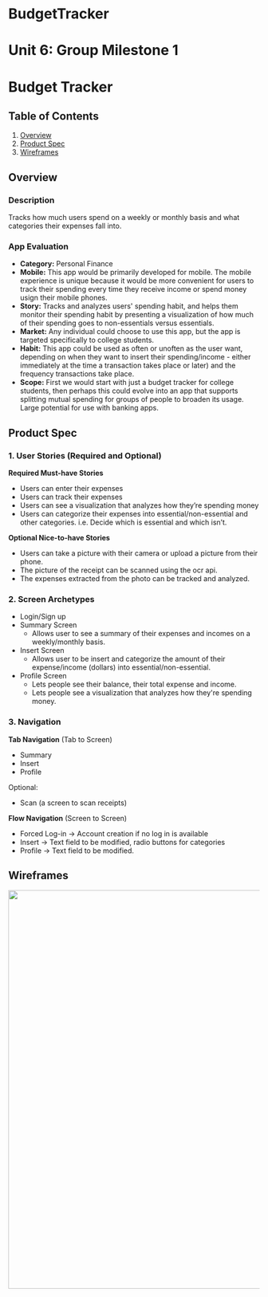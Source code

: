 # BudgetTracker
Unit 6: Group Milestone 1
===

# Budget Tracker

## Table of Contents
1. [Overview](#Overview)
1. [Product Spec](#Product-Spec)
1. [Wireframes](#Wireframes)

## Overview
### Description
Tracks how much users spend on a weekly or monthly basis and what categories their expenses fall into. 

### App Evaluation
- **Category:** Personal Finance
- **Mobile:** This app would be primarily developed for mobile. The mobile experience is unique because it would be more convenient for users to track their spending every time they receive income or spend money usign their mobile phones.
- **Story:** Tracks and analyzes users' spending habit, and helps them monitor their spending habit by presenting a visualization of how much of their spending goes to non-essentials versus essentials.
- **Market:** Any individual could choose to use this app, but the app is targeted specifically to college students.
- **Habit:** This app could be used as often or unoften as the user want, depending on when they want to insert their spending/income - either immediately at the time a transaction takes place or later) and the frequency transactions take place.
- **Scope:** First we would start with just a budget tracker for college students, then perhaps this could evolve into an app that supports splitting mutual spending for groups of people to broaden its usage. Large potential for use with banking apps.

## Product Spec
### 1. User Stories (Required and Optional)

**Required Must-have Stories**

* Users can enter their expenses 
* Users can track their expenses 
* Users can see a visualization that analyzes how they’re spending money
* Users can categorize their expenses into essential/non-essential and other categories. i.e. Decide which is essential and which isn’t.

**Optional Nice-to-have Stories**

* Users can take a picture with their camera or upload a picture from their phone.
* The picture of the receipt can be scanned using the ocr api.
* The expenses extracted from the photo can be tracked and analyzed.

### 2. Screen Archetypes

* Login/Sign up
* Summary Screen 
   * Allows user to see a summary of their expenses and incomes on a weekly/monthly basis.
* Insert Screen
   * Allows user to be insert and categorize the amount of their expense/income (dollars) into essential/non-essential.
* Profile Screen
   * Lets people see their balance, their total expense and income.
   * Lets people see a visualization that analyzes how they're spending money.

### 3. Navigation

**Tab Navigation** (Tab to Screen)

* Summary
* Insert
* Profile

Optional:
* Scan (a screen to scan receipts)

**Flow Navigation** (Screen to Screen)
* Forced Log-in -> Account creation if no log in is available
* Insert -> Text field to be modified, radio buttons for categories
* Profile -> Text field to be modified. 

## Wireframes
<img src="https://imgur.com/043JHYt.jpg" width=800><br>

